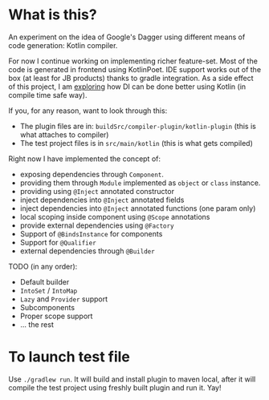 # What is this?

An experiment on the idea of Google's Dagger using different means of code generation: Kotlin compiler.

For now I continue working on implementing richer feature-set. Most of the code is generated in frontend using KotlinPoet.
IDE support works out of the box (at least for JB products) thanks to gradle integration.
As a side effect of this project, I am [exploring](https://github.com/ShikaSD/kotlin-compiler-di/blob/kotlin-syntax-experiment/PROPOSAL.md) how DI can be done better using Kotlin (in compile time safe way).

If you, for any reason, want to look through this:

- The plugin files are in: `buildSrc/compiler-plugin/kotlin-plugin` (this is what attaches to compiler)
- The test project files is in `src/main/kotlin` (this is what gets compiled)

Right now I have implemented the concept of:
- exposing dependencies through `Component`.
- providing them through `Module` implemented as `object` or `class` instance.
- providing using `@Inject` annotated constructor
- inject dependencies into `@Inject` annotated fields
- inject dependencies into `@Inject` annotated functions (one param only)
- local scoping inside component using `@Scope` annotations
- provide external dependencies using `@Factory`
- Support of `@BindsInstance` for components
- Support for `@Qualifier`
- external dependencies through `@Builder`

TODO (in any order):
- Default builder
- `IntoSet` / `IntoMap`
- `Lazy` and `Provider` support
- Subcomponents
- Proper scope support
- ... the rest

# To launch test file

Use `./gradlew run`. It will build and install plugin to maven local, after it will compile the test project
using freshly built plugin and run it. Yay!
